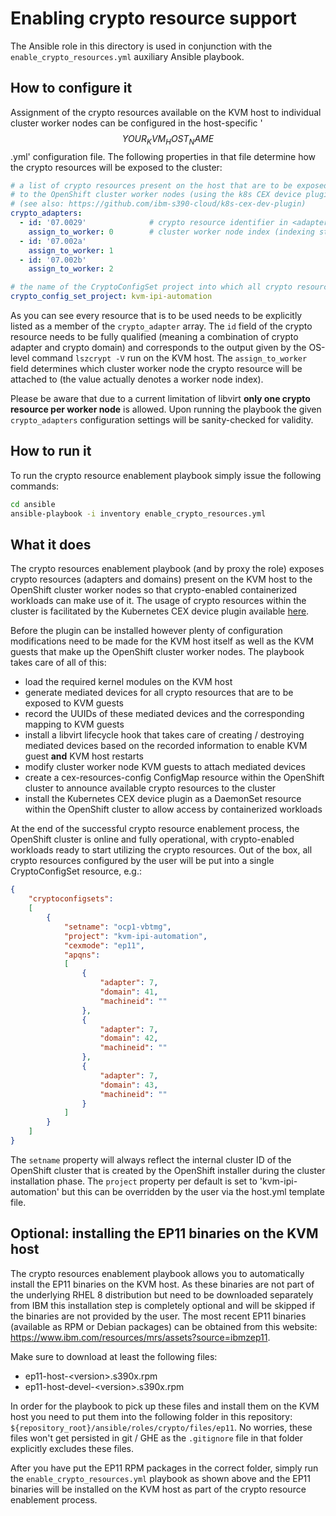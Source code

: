 # Enabling crypto resource support

The Ansible role in this directory is used in conjunction with the `enable_crypto_resources.yml` auxiliary Ansible playbook.

## How to configure it

Assignment of the crypto resources available on the KVM host to individual cluster worker nodes can be configured in the host-specific '$$YOUR_KVM_HOST_NAME$$.yml' configuration file. The following properties in that file determine how the crypto resources will be exposed to the cluster:

```yaml
# a list of crypto resources present on the host that are to be exposed
# to the OpenShift cluster worker nodes (using the k8s CEX device plugin)
# (see also: https://github.com/ibm-s390-cloud/k8s-cex-dev-plugin)
crypto_adapters:
  - id: '07.0029'              # crypto resource identifier in <adapter>.<domain> format using **hexadecimal** values
    assign_to_worker: 0        # cluster worker node index (indexing starts at zero)
  - id: '07.002a'
    assign_to_worker: 1
  - id: '07.002b'
    assign_to_worker: 2

# the name of the CryptoConfigSet project into which all crypto resources will be put
crypto_config_set_project: kvm-ipi-automation
```

As you can see every resource that is to be used needs to be explicitly listed as a member of the  `crypto_adapter` array. The `id` field of the crypto resource needs to be fully qualified (meaning a combination of crypto adapter and crypto domain) and corresponds to the output given by the OS-level command `lszcrypt -V` run on the KVM host. The `assign_to_worker` field determines which cluster worker node the crypto resource will be attached to (the value actually denotes a worker node index).

Please be aware that due to a current limitation of libvirt **only one crypto resource per worker node** is allowed. Upon running the playbook the given `crypto_adapters` configuration settings will be sanity-checked for validity.

## How to run it

To run the crypto resource enablement playbook simply issue the following commands:

```bash
cd ansible
ansible-playbook -i inventory enable_crypto_resources.yml
```

## What it does

The crypto resources enablement playbook (and by proxy the role) exposes crypto resources (adapters and domains) present on the KVM host to the OpenShift cluster worker nodes so that crypto-enabled containerized workloads can make use of it. The usage of crypto resources within the cluster is facilitated by the Kubernetes CEX device plugin available [here](https://github.com/ibm-s390-cloud/k8s-cex-dev-plugin).

Before the plugin can be installed however plenty of configuration modifications need to be made for the KVM host itself as well as the KVM guests that make up the OpenShift cluster worker nodes. The playbook takes care of all of this:

- load the required kernel modules on the KVM host
- generate mediated devices for all crypto resources that are to be exposed to KVM guests
- record the UUIDs of these mediated devices and the corresponding mapping to KVM guests
- install a libvirt lifecycle hook that takes care of creating / destroying mediated devices based on the recorded information to enable KVM guest **and** KVM host restarts
- modify cluster worker node KVM guests to attach mediated devices
- create a cex-resources-config ConfigMap resource within the OpenShift cluster to announce available crypto resources to the cluster
- install the Kubernetes CEX device plugin as a DaemonSet resource within the OpenShift cluster to allow access by containerized workloads

At the end of the successful crypto resource enablement process, the OpenShift cluster is online and fully operational, with crypto-enabled workloads ready to start utilizing the crypto resources. Out of the box, all crypto resources configured by the user will be put into a single CryptoConfigSet resource, e.g.:

```json
{
    "cryptoconfigsets":
    [
        {
            "setname": "ocp1-vbtmg",
            "project": "kvm-ipi-automation",
            "cexmode": "ep11",
            "apqns":
            [
                {
                    "adapter": 7,
                    "domain": 41,
                    "machineid": ""
                },
                {
                    "adapter": 7,
                    "domain": 42,
                    "machineid": ""
                },
                {
                    "adapter": 7,
                    "domain": 43,
                    "machineid": ""
                }
            ]
        }
    ]
}
```

The `setname` property will always reflect the internal cluster ID of the OpenShift cluster that is created by the OpenShift installer during the cluster installation phase. The `project` property per default is set to 'kvm-ipi-automation' but this can be overridden by the user via the host.yml template file.

## Optional: installing the EP11 binaries on the KVM host

The crypto resources enablement playbook allows you to automatically install the EP11 binaries on the KVM host. As these binaries are not part of the underlying RHEL 8 distribution but need to be downloaded separately from IBM this installation step is completely optional and will be skipped if the binaries are not provided by the user. The most recent EP11 binaries (available as RPM or Debian packages) can be obtained from this website: <https://www.ibm.com/resources/mrs/assets?source=ibmzep11>.

Make sure to download at least the following files:

- ep11-host-\<version\>.s390x.rpm
- ep11-host-devel-\<version\>.s390x.rpm

In order for the playbook to pick up these files and install them on the KVM host you need to put them into the following folder in this repository: `${repository_root}/ansible/roles/crypto/files/ep11`. No worries, these files won't get persisted in git / GHE as the `.gitignore` file in that folder explicitly excludes these files.

After you have put the EP11 RPM packages in the correct folder, simply run the `enable_crypto_resources.yml` playbook as shown above and the EP11 binaries will be installed on the KVM host as part of the crypto resource enablement process.
